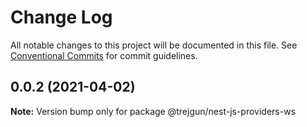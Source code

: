 # Change Log

All notable changes to this project will be documented in this file.
See [Conventional Commits](https://conventionalcommits.org) for commit guidelines.

## 0.0.2 (2021-04-02)

**Note:** Version bump only for package @trejgun/nest-js-providers-ws
